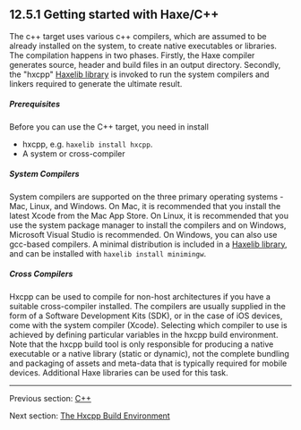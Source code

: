 ## 12.5.1 Getting started with Haxe/C++

The c++ target uses various c++ compilers, which are assumed to be already installed on the system, to create native executables or libraries.  The compilation happens in two phases.  Firstly, the Haxe compiler generates source, header and build files in an output directory.  Secondly, the "hxcpp" [Haxelib library](haxelib.md) is invoked to run the system compilers and linkers required to generate the ultimate result.

##### Prerequisites
Before you can use the C++ target, you need in install

* hxcpp, e.g. `haxelib install hxcpp`.
* A system or cross-compiler

##### System Compilers
System compilers are supported on the three primary operating systems - Mac, Linux, and Windows.  On Mac, it is recommended that you install the latest Xcode from the Mac App Store.  On Linux, it is recommended that you use the system package manager to install the compilers and on Windows, Microsoft Visual Studio is recommended.  On Windows, you can also use gcc-based compilers.  A minimal distribution is included in a [Haxelib library](haxelib.md), and can be installed with `haxelib install minimingw`.

##### Cross Compilers
Hxcpp can be used to compile for non-host architectures if you have a suitable cross-compiler installed.  The compilers are usually supplied in the form of a Software Development Kits (SDK), or in the case of iOS devices, come with the system compiler (Xcode).  Selecting which compiler to use is achieved by defining particular variables in the hxcpp build environment.  Note that the hxcpp build tool is only responsible for producing a native executable or a native library (static or dynamic), not the complete bundling and packaging of assets and meta-data that is typically required for mobile devices.  Additional Haxe libraries can be used for this task.

---

Previous section: [C++](target-cpp.md)

Next section: [The Hxcpp Build Environment](target-cpp-build-environment.md)